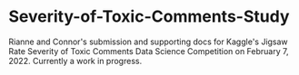 # Severity-of-Toxic-Comments-Study
Rianne and Connor's submission and supporting docs for Kaggle's Jigsaw Rate Severity of Toxic Comments Data Science Competition on February 7, 2022.  Currently a work in progress.
